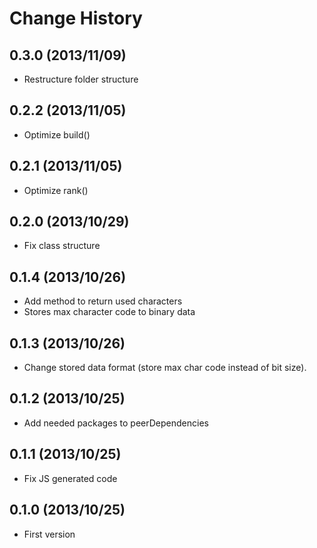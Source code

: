 Change History
=================

## 0.3.0 (2013/11/09)

* Restructure folder structure

## 0.2.2 (2013/11/05)

* Optimize build()

## 0.2.1 (2013/11/05)

* Optimize rank()

## 0.2.0 (2013/10/29)

* Fix class structure

## 0.1.4 (2013/10/26)

* Add method to return used characters
* Stores max character code to binary data

## 0.1.3 (2013/10/26)

* Change stored data format (store max char code instead of bit size).

## 0.1.2 (2013/10/25)

* Add needed packages to peerDependencies

## 0.1.1 (2013/10/25)

* Fix JS generated code

## 0.1.0 (2013/10/25)

* First version
